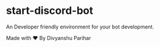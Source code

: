 # start-discord-bot
An Developer friendly environment for your bot development.


Made with ♥ By Divyanshu Parihar
